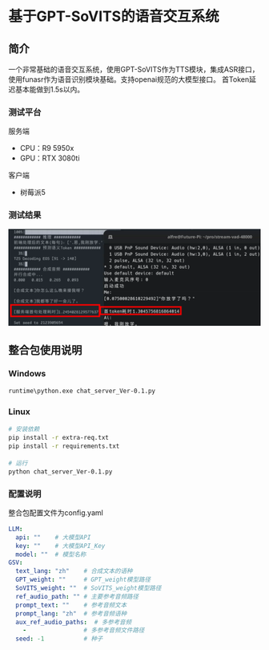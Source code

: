 # 基于GPT-SoVITS的语音交互系统
## 简介
一个非常基础的语音交互系统，使用GPT-SoVITS作为TTS模块，集成ASR接口，使用funasr作为语音识别模块基础。支持openai规范的大模型接口。
首Token延迟基本能做到1.5s以内。
### 测试平台
服务端
- CPU：R9 5950x
- GPU：RTX 3080ti

客户端
- 树莓派5

### 测试结果
![](screen/img.png)
## 整合包使用说明
### Windows
```bash
runtime\python.exe chat_server_Ver-0.1.py
```
### Linux
```bash
# 安装依赖
pip install -r extra-req.txt
pip install -r requirements.txt

# 运行
python chat_server_Ver-0.1.py
```
### 配置说明
整合包配置文件为config.yaml
```yaml
LLM:
  api: ""    # 大模型API
  key: ""    # 大模型API_Key
  model: ""  # 模型名称
GSV:
  text_lang: "zh"    # 合成文本的语种
  GPT_weight: ""     # GPT_weight模型路径
  SoVITS_weight: ""  # SoVITS_weight模型路径
  ref_audio_path: "" # 主要参考音频路径
  prompt_text: ""    # 参考音频文本
  prompt_lang: "zh"  # 参考音频语种
  aux_ref_audio_paths:  # 多参考音频
    -                # 多参考音频文件路径
  seed: -1           # 种子
```
